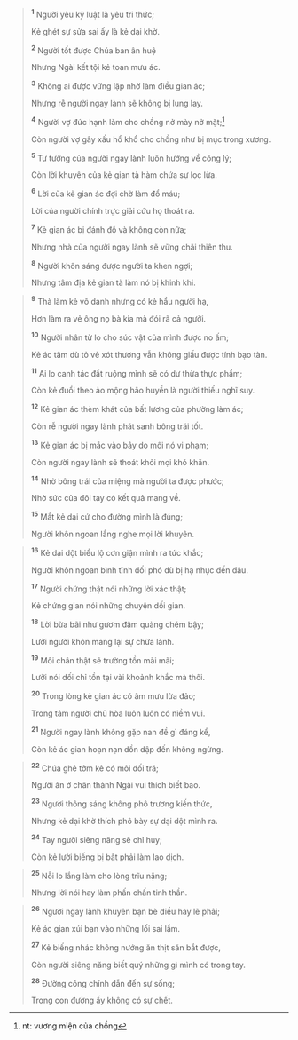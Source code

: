 > <sup><b>1</b></sup> Người yêu kỷ luật là yêu tri thức;
> 
> Kẻ ghét sự sửa sai ấy là kẻ dại khờ.
> 
> <sup><b>2</b></sup> Người tốt được Chúa ban ân huệ
> 
> Nhưng Ngài kết tội kẻ toan mưu ác.
> 
> <sup><b>3</b></sup> Không ai được vững lập nhờ làm điều gian ác;
> 
> Nhưng rễ người ngay lành sẽ không bị lung lay.
> 
> <sup><b>4</b></sup> Người vợ đức hạnh làm cho chồng nở mày nở mặt;[^1]
> 
> Còn người vợ gây xấu hổ khổ cho chồng như bị mục trong xương.
> 
> <sup><b>5</b></sup> Tư tưởng của người ngay lành luôn hướng về công lý;
> 
> Còn lời khuyên của kẻ gian tà hàm chứa sự lọc lừa.
> 
> <sup><b>6</b></sup> Lời của kẻ gian ác đợi chờ làm đổ máu;
> 
> Lời của người chính trực giải cứu họ thoát ra.
> 
> <sup><b>7</b></sup> Kẻ gian ác bị đánh đổ và không còn nữa;
> 
> Nhưng nhà của người ngay lành sẽ vững chãi thiên thu.
> 
> <sup><b>8</b></sup> Người khôn sáng được người ta khen ngợi;
> 
> Nhưng tâm địa kẻ gian tà làm nó bị khinh khi.
>


> <sup><b>9</b></sup> Thà làm kẻ vô danh nhưng có kẻ hầu người hạ,
> 
> Hơn làm ra vẻ ông nọ bà kia mà đói rã cả người.
> 
> <sup><b>10</b></sup> Người nhân từ lo cho súc vật của mình được no ấm;
> 
> Kẻ ác tâm dù tỏ vẻ xót thương vẫn không giấu được tính bạo tàn.
> 
> <sup><b>11</b></sup> Ai lo canh tác đất ruộng mình sẽ có dư thừa thực phẩm;
> 
> Còn kẻ đuổi theo ảo mộng hão huyền là người thiếu nghĩ suy.
> 
> <sup><b>12</b></sup> Kẻ gian ác thèm khát của bất lương của phường làm ác;
> 
> Còn rễ người ngay lành phát sanh bông trái tốt.
> 
> <sup><b>13</b></sup> Kẻ gian ác bị mắc vào bẫy do môi nó vi phạm;
> 
> Còn người ngay lành sẽ thoát khỏi mọi khó khăn.
> 
> <sup><b>14</b></sup> Nhờ bông trái của miệng mà người ta được phước;
> 
> Nhờ sức của đôi tay có kết quả mang về.
> 
> <sup><b>15</b></sup> Mắt kẻ dại cứ cho đường mình là đúng;
> 
> Người khôn ngoan lắng nghe mọi lời khuyên.
>


> <sup><b>16</b></sup> Kẻ dại dột biểu lộ cơn giận mình ra tức khắc;
> 
> Người khôn ngoan bình tĩnh đối phó dù bị hạ nhục đến đâu.
> 
> <sup><b>17</b></sup> Người chứng thật nói những lời xác thật;
> 
> Kẻ chứng gian nói những chuyện dối gian.
> 
> <sup><b>18</b></sup> Lời bừa bãi như gươm đâm quàng chém bậy;
> 
> Lưỡi người khôn mang lại sự chữa lành.
> 
> <sup><b>19</b></sup> Môi chân thật sẽ trường tồn mãi mãi;
> 
> Lưỡi nói dối chỉ tồn tại vài khoảnh khắc mà thôi.
> 
> <sup><b>20</b></sup> Trong lòng kẻ gian ác có âm mưu lừa đảo;
> 
> Trong tâm người chủ hòa luôn luôn có niềm vui.
> 
> <sup><b>21</b></sup> Người ngay lành không gặp nan đề gì đáng kể,
> 
> Còn kẻ ác gian hoạn nạn dồn dập đến không ngừng.
>


> <sup><b>22</b></sup> Chúa ghê tởm kẻ có môi dối trá;
> 
> Người ăn ở chân thành Ngài vui thích biết bao.
> 
> <sup><b>23</b></sup> Người thông sáng không phô trương kiến thức,
> 
> Nhưng kẻ dại khờ thích phô bày sự dại dột mình ra.
> 
> <sup><b>24</b></sup> Tay người siêng năng sẽ chỉ huy;
> 
> Còn kẻ lười biếng bị bắt phải làm lao dịch.
>


> <sup><b>25</b></sup> Nỗi lo lắng làm cho lòng trĩu nặng;
> 
> Nhưng lời nói hay làm phấn chấn tinh thần.
>


> <sup><b>26</b></sup> Người ngay lành khuyên bạn bè điều hay lẽ phải;
> 
> Kẻ ác gian xúi bạn vào những lối sai lầm.
> 
> <sup><b>27</b></sup> Kẻ biếng nhác không nướng ăn thịt săn bắt được,
> 
> Còn người siêng năng biết quý những gì mình có trong tay.
> 
> <sup><b>28</b></sup> Ðường công chính dẫn đến sự sống;
> 
> Trong con đường ấy không có sự chết.
>

[^1]: nt: vương miện của chồng